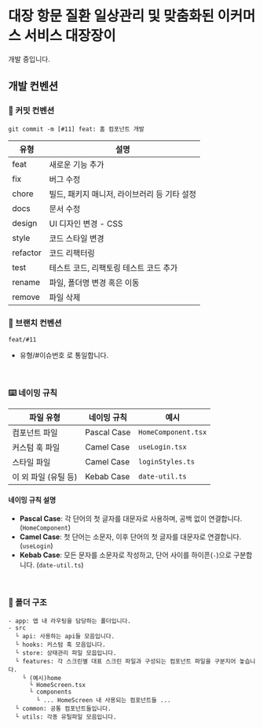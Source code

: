 # 대장 항문 질환 일상관리 및 맞춤화된 이커머스 서비스 대장장이
개발 중입니다.

## 개발 컨벤션

### 📝 커밋 컨벤션
```
git commit -m [#11] feat: 홈 컴포넌트 개발
```
| 유형     | 설명                                         |
| -------- | -------------------------------------------- |
| feat     | 새로운 기능 추가                             |
| fix      | 버그 수정                                    |
| chore    | 빌드, 패키지 매니저, 라이브러리 등 기타 설정 |
| docs     | 문서 수정                                    |
| design   | UI 디자인 변경 - CSS                         |
| style    | 코드 스타일 변경                             |
| refactor | 코드 리팩터링                                |
| test     | 테스트 코드, 리팩토링 테스트 코드 추가       |
| rename   | 파일, 폴더명 변경 혹은 이동                  |
| remove   | 파일 삭제                                    |


### 🌴 브랜치 컨벤션
```
feat/#11
```
- 유형/#이슈번호 로 통일합니다.

<br>
    
### ⌨️ 네이밍 규칙

| 파일 유형            | 네이밍 규칙  | 예시               |
| -------------------- | ------------ | ------------------ |
| 컴포넌트 파일        | Pascal Case  | `HomeComponent.tsx`|
| 커스텀 훅 파일        | Camel Case   | `useLogin.tsx`     |
| 스타일 파일          | Camel Case   | `loginStyles.ts`   |
| 이 외 파일 (유틸 등) | Kebab Case   | `date-util.ts`     |

#### 네이밍 규칙 설명
- **Pascal Case**: 각 단어의 첫 글자를 대문자로 사용하며, 공백 없이 연결합니다. (`HomeComponent`)
- **Camel Case**: 첫 단어는 소문자, 이후 단어의 첫 글자를 대문자로 연결합니다. (`useLogin`)
- **Kebab Case**: 모든 문자를 소문자로 작성하고, 단어 사이를 하이픈(`-`)으로 구분합니다. (`date-util.ts`)
  
<br>

### 📁 폴더 구조
```
- app: 앱 내 라우팅을 담당하는 폴더입니다.
- src  
  └ api: 사용하는 api들 모음입니다.  
  └ hooks: 커스텀 훅 모음입니다.  
  └ store: 상태관리 파일 모읍입니다.  
  └ features: 각 스크린별 대표 스크린 파일과 구성되는 컴포넌트 파일을 구분지어 놓습니다.  
    └ (예시)home  
      └ HomeScreen.tsx  
      └ components  
        └ ... HomeScreen 내 사용되는 컴포넌트들 ...  
  └ common: 공통 컴포넌트들입니다.  
  └ utils: 각종 유틸파일 모음입니다.  
```
